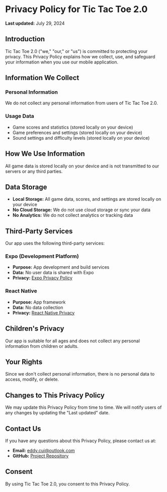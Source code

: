 # Privacy Policy for Tic Tac Toe 2.0

**Last updated:** July 29, 2024

## Introduction

Tic Tac Toe 2.0 ("we," "our," or "us") is committed to protecting your privacy. This Privacy Policy explains how we collect, use, and safeguard your information when you use our mobile application.

## Information We Collect

### Personal Information
We do not collect any personal information from users of Tic Tac Toe 2.0.

### Usage Data
- Game scores and statistics (stored locally on your device)
- Game preferences and settings (stored locally on your device)
- Sound settings and difficulty levels (stored locally on your device)

## How We Use Information

All game data is stored locally on your device and is not transmitted to our servers or any third parties.

## Data Storage

- **Local Storage:** All game data, scores, and settings are stored locally on your device
- **No Cloud Storage:** We do not use cloud storage or sync your data
- **No Analytics:** We do not collect analytics or tracking data

## Third-Party Services

Our app uses the following third-party services:

### Expo (Development Platform)
- **Purpose:** App development and build services
- **Data:** No user data is shared with Expo
- **Privacy:** [Expo Privacy Policy](https://expo.dev/privacy)

### React Native
- **Purpose:** App framework
- **Data:** No data collection
- **Privacy:** [React Native Privacy](https://reactnative.dev/)

## Children's Privacy

Our app is suitable for all ages and does not collect any personal information from children or adults.

## Your Rights

Since we don't collect personal information, there is no personal data to access, modify, or delete.

## Changes to This Privacy Policy

We may update this Privacy Policy from time to time. We will notify users of any changes by updating the "Last updated" date.

## Contact Us

If you have any questions about this Privacy Policy, please contact us at:
- **Email:** eddy.cui@outlook.com
- **GitHub:** [Project Repository](https://github.com/your-username/tic-tac-toe-2)

## Consent

By using Tic Tac Toe 2.0, you consent to this Privacy Policy. 